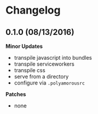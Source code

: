 # Changelog

## 0.1.0 (08/13/2016)

**Minor Updates**

- transpile javascript into bundles
- transpile serviceworkers
- transpile css
- serve from a directory
- configure via `.polyamorousrc`

**Patches**

- none
